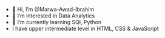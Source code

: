- 👋 Hi, I’m @Marwa-Awad-Ibrahim
- 👀 I’m interested in Data Analytics
- 🌱 I’m currently learning SQl, Python
- I have upper intermediate level in HTML, CSS & JavaScript
<!---
Marwa-Awad-Ibrahim/Marwa-Awad-Ibrahim is a ✨ special ✨ repository because its `README.md` (this file) appears on your GitHub profile.
You can click the Preview link to take a look at your changes.
--->
